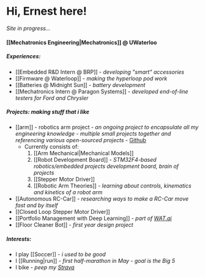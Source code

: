 # Hi, Ernest here!
*Site in progress...*
#### [[Mechatronics Engineering|Mechatronics]] @ UWaterloo
##### Experiences:
- [[Embedded R&D Intern @ BRP]] - *developing "smart" accessories*
- [[Firmware @ Waterloop]] - *making the hyperloop pod work*
- [[Batteries @ Midnight Sun]] - *battery development*
- [[Mechatronics Intern @ Paragon Systems]] - *developed end-of-line testers for Ford and Chrysler* 
##### Projects: *making stuff that i like*
- [[arm]] - robotics arm project - *an ongoing project to encapsulate all my engineering knowledge - multiple small projects together and referencing various open-sourced projects* - [Github](https://github.com/ErnestWang31/arm)
	- Currently consists of:
		1. [[Arm Mechanical|Mechanical Models]]
		2. [[Robot Development Board]] - *STM32F4-based robotics/embedded projects development board, brain of projects*
		3. [[Stepper Motor Driver]]
		4. [[Robotic Arm Theories]] - *learning about controls, kinematics and kinetics of a robot arm*
- [[Autonomous RC-Car]] - *researching ways to make a RC-Car move fast and by itself*
- [[Closed Loop Stepper Motor Driver]]
- [[Portfolio Management with Deep Learning]] - *part of [WAT.ai](https://watai.ca/)*
- [[Floor Cleaner Bot]] - *first year design project*
##### Interests:
- I play [[Soccer]] - *i used to be good*
- I [[Running|run]] - *first half-marathon in May - goal is the Big 5*
- I bike - *peep my [Strava](https://strava.app.link/0cGqWokPRHb)*